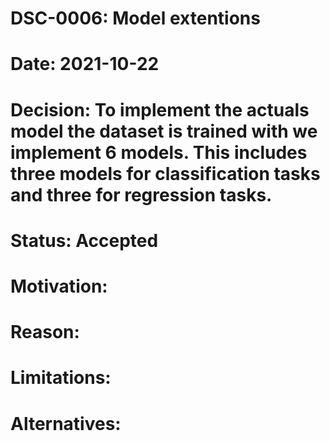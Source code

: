 # DSC-0006: Model extentions
# Date: 2021-10-22
# Decision: To implement the actuals model the dataset is trained with we implement 6 models. This includes three models for classification tasks and three for regression tasks. 
# Status: Accepted
# Motivation:  
# Reason:
# Limitations:
# Alternatives: